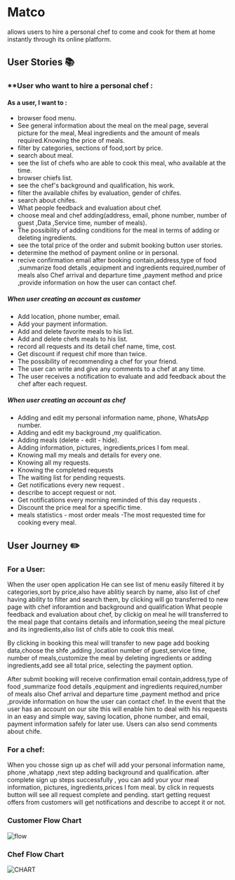 # Matco
 allows users to hire a personal chef to come and cook for them at home instantly through its online platform.

## **User Stories**  :books: 

### **User  who want to hire a personal chef : 
   #### As a user, I want to : 
 
 - browser food menu.
 - See general information about the meal on the meal page, several picture for the meal, Meal ingredients and the amount of meals required.Knowing the price  of meals.
- filter by categories, sections of food,sort by price.
- search about meal.
- see the list of chefs who are able to cook this meal, who available at the time.
-  browser chiefs list.
- see the chef's background and qualification, his work.
- filter the available chifes by evaluation, gender of chifes.
-  search about chifes.
- What people feedback and evaluation about chef.
- choose meal and chef adding(address, email, phone number, number of guest ,Data ,Service time, number of meals).
- The possibility of adding conditions for the meal in terms of adding or deleting ingredients.
- see the total price of the order and submit booking button user stories.
- determine the method of payment online or in personal.
- recive confirmation email after booking contain,address,type of food ,summarize food details ,equipment and ingredients required,number of meals also Chef arrival and departure time ,payment method and price ,provide information on how the user can contact chef.

##### When user creating an account as customer

- Add location, phone number, email.
- Add your payment information.
- Add and delete favorite meals to his list.
- Add and delete chefs meals to his list.
- record all requests and its detail chef name, time, cost.
- Get discount if request chif more than twice.
- The possibility of recommending a chef for your friend.
- The user can write and give any comments to a chef at any time.
- The user receives a notification to evaluate and add feedback about the chef after each request.

 ##### When user creating an account as chef
 - Adding and edit my personal information name, phone, WhatsApp number.
 - Adding and edit my background ,my qualification.
 - Adding meals (delete - edit - hide).
 - Adding information, pictures, ingredients,prices I fom meal.
 - Knowing mall my meals and details for every one.
 - Knowing all my requests.
 - Knowing the completed requests
 - The waiting list for pending requests.
 - Get notifications every new request . 
  - describe to accept request or not.
 - Get notifications every morning reminded of this day requests .
 - Discount the price meal for a specific time.
 - meals statistics - most order meals -The most requested time for cooking every meal.

 ## **User Journey**  :pencil2:
 ### For a User:
 When the user open application He can see list of menu easily filtered it by categories,sort by price,also have ablitiy search by name, also
 list of chef having ability to filter and search them, by clicking will go transferred to new page with chef inforamtion and background and qualification What people feedback and evaluation about chef, by clickig on meal he will transferred to the meal page that contains details and information,seeing the meal picture and its ingredients,also list of chifs able to cook this meal.
 
By clicking in booking this meal will transfer to new page add booking data,choose the shfe ,adding ,location number of guest,service time, number of meals,customize the meal by deleting ingredients or adding ingredients,add see all total price, selecting the payment option.

After submit booking will receive confirmation email contain,address,type of food ,summarize food details ,equipment and ingredients required,number of meals also Chef arrival and departure time ,payment method and price ,provide information on how the user can contact chef.
In the event that the user has an account on our site this will enable him to deal with his requests in an easy and simple way, saving location, phone number, and email, payment information safely for later use.
Users can also send comments about chife.
 ### For a chef:
When you chosse sign up as chef will add your personal information name, phone ,whatapp ,next step adding background and qualification.
after complete sign up steps successfully , you can add your your meal information, pictures, ingredients,prices I fom meal.
by click in requests button will see all request complete and pending.
start getting request offers from customers will get notifications and describe to accept it or not. 

### Customer Flow Chart
![flow](https://user-images.githubusercontent.com/59260120/169712587-e5063641-6685-453f-b981-01ec54b5f9af.png)

### Chef Flow Chart
![CHART](https://user-images.githubusercontent.com/59260120/169712812-b39a02d5-7589-469b-a884-1249408ac538.png)
